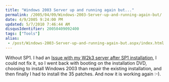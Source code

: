 ```yaml
---
title: "Windows 2003 Server up and running again but..."
permalink: /2005/04/09/Windows-2003-Server-up-and-running-again-but/
date: 4/9/2005 9:24:00 PM
updated: 5/7/2010 7:46:44 AM
disqusIdentifier: 20050409092400
tags: ["Tools"]
alias:
 - /post/Windows-2003-Server-up-and-running-again-but.aspx/index.html
---
```

Without SP1. I had an [Issue with 
my W2k3 server after SP1 installation](http://weblogs.asp.net/lkempe/archive/2005/04/04/397084.aspx), I could not fix it, so I went back 
with booting on the installation DVD, choosing to install Windows 2003 than 
repair the existing installation, and then finally I had to install the 35 
patches. And now it is working again :-).
